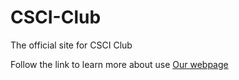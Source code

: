 # CSCI-Club
The official site for CSCI Club

Follow the link to learn more about use
[Our webpage](https://csciclub.github.io/CSCI-Club)

